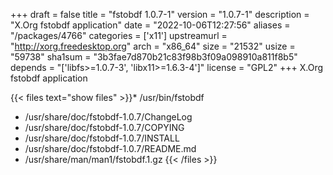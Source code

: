 +++
draft = false
title = "fstobdf 1.0.7-1"
version = "1.0.7-1"
description = "X.Org fstobdf application"
date = "2022-10-06T12:27:56"
aliases = "/packages/4766"
categories = ['x11']
upstreamurl = "http://xorg.freedesktop.org"
arch = "x86_64"
size = "21532"
usize = "59738"
sha1sum = "3b3fae7d870b21c83f98b3f09a098910a811f8b5"
depends = "['libfs>=1.0.7-3', 'libx11>=1.6.3-4']"
license = "GPL2"
+++
X.Org fstobdf application

{{< files text="show files" >}}* /usr/bin/fstobdf
* /usr/share/doc/fstobdf-1.0.7/ChangeLog
* /usr/share/doc/fstobdf-1.0.7/COPYING
* /usr/share/doc/fstobdf-1.0.7/INSTALL
* /usr/share/doc/fstobdf-1.0.7/README.md
* /usr/share/man/man1/fstobdf.1.gz
{{< /files >}}